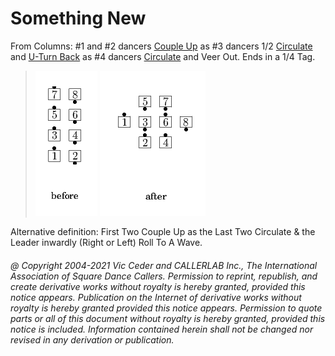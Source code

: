 
# Something New

From Columns: #1 and #2 dancers [Couple Up](../c3a/couple_up.md)
as #3 dancers 1/2 [Circulate](../b1/circulate.md)
and [U-Turn Back](../b1/turn_back.md)
as #4 dancers [Circulate](../b1/circulate.md) and Veer Out.
Ends in a 1/4 Tag.

> 
> ![alt](something_new-1.png)
> ![alt](something_new-2.png)
> 

Alternative definition: First Two Couple Up as the Last
Two Circulate & the Leader inwardly (Right or Left) Roll To A Wave.

###### @ Copyright 2004-2021 Vic Ceder and CALLERLAB Inc., The International Association of Square Dance Callers. Permission to reprint, republish, and create derivative works without royalty is hereby granted, provided this notice appears. Publication on the Internet of derivative works without royalty is hereby granted provided this notice appears. Permission to quote parts or all of this document without royalty is hereby granted, provided this notice is included. Information contained herein shall not be changed nor revised in any derivation or publication.

